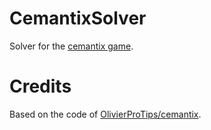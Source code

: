 # CemantixSolver
Solver for the [cemantix game](https://cemantix.herokuapp.com).


# Credits
Based on the code of [OlivierProTips/cemantix](https://github.com/OlivierProTips/cemantix).
